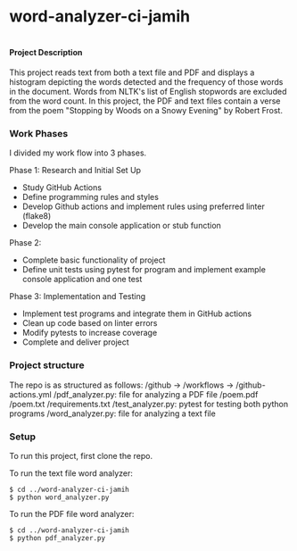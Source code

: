 # word-analyzer-ci-jamih

# 

#### Project Description
This project reads text from both a text file and PDF and displays a
histogram depicting the words detected and the frequency of those words
in the document. Words from NLTK's list of English stopwords are excluded
from the word count. In this project, the PDF and text files contain a verse 
from the poem "Stopping by Woods on a Snowy Evening" by Robert Frost.

### Work Phases
I divided my work flow into 3 phases.

Phase 1: Research and Initial Set Up
* Study GitHub Actions
* Define programming rules and styles
* Develop Github actions and implement rules using preferred linter (flake8)
* Develop the main console application or stub function

Phase 2: 
* Complete basic functionality of project
* Define unit tests using pytest for program and implement example 
 console application and one test


Phase 3:  Implementation and Testing
* Implement test programs and integrate them in GitHub actions
* Clean up code based on linter errors
* Modify pytests to increase coverage
* Complete and deliver project
 

### Project structure
The repo is as structured as follows:
/github -> /workflows -> /github-actions.yml
/pdf_analyzer.py: file for analyzing a PDF file
/poem.pdf
/poem.txt
/requirements.txt
/test_analyzer.py: pytest for testing both python programs
/word_analyzer.py: file for analyzing a text file


### Setup
To run this project, first clone the repo.

To run the text file word analyzer:
```
$ cd ../word-analyzer-ci-jamih
$ python word_analyzer.py
```

To run the PDF file word analyzer:
```
$ cd ../word-analyzer-ci-jamih
$ python pdf_analyzer.py
```






